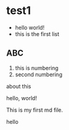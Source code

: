 # test1

* hello world!
* this is the first list

## ABC
1. this is numbering
1. second numbering

about this

hello, world!

This is my first md file.

hello

